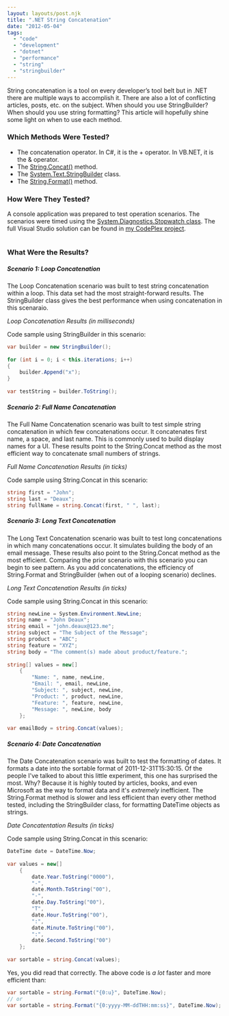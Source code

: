```yaml
---
layout: layouts/post.njk
title: ".NET String Concatenation"
date: "2012-05-04"  
tags: 
  - "code"
  - "development"
  - "dotnet"
  - "performance"
  - "string"
  - "stringbuilder"
---
```


String concatenation is a tool on every developer’s tool belt but in .NET there are multiple ways to accomplish it. There are also a lot of conflicting articles, posts, etc. on the subject. When should you use StringBuilder? When should you use string formatting? This article will hopefully shine some light on when to use each method.

<h3>Which Methods Were Tested?</h3>

- The concatenation operator. In C#, it is the + operator. In VB.NET, it is the & operator.
- The [String.Concat()](http://msdn.microsoft.com/en-us/library/system.string.concat.aspx "String.Concat Method") method.
- The [System.Text.StringBuilder](http://msdn.microsoft.com/en-us/library/system.text.stringbuilder.aspx "StringBuilder Class") class.
- The [String.Format()](http://msdn.microsoft.com/en-us/library/system.string.format.aspx "String.Format Method") method.

<h3>How Were They Tested?</h3>

A console application was prepared to test operation scenarios. The scenarios were timed using the [System.Diagnostics.Stopwatch class](http://msdn.microsoft.com/en-us/library/system.diagnostics.stopwatch.aspx "Stopwatch Class"). The full Visual Studio solution can be found in [my CodePlex project](http://jeremyknight.codeplex.com/ "Jeremy Knight - Code samples, snippets, etc from my personal blog.").

<img src="../../../img/posts/2012/screenshot-single-run.png" alt="" class="mx-auto d-block mb-3">

<h3>What Were the Results?</h3>

<h5>Scenario 1: Loop Concatenation</h5>

The Loop Concatenation scenario was built to test string concatenation within a loop. This data set had the most straight-forward results. The StringBuilder class gives the best performance when using concatenation in this scenaraio.

<img src="../../../img/posts/2012/string-concat-loop-results.png" alt="" class="mx-auto d-block">
<div class="text-center"><em>Loop Concatenation Results (in milliseconds)</em></div>

Code sample using StringBuilder in this scenario:

``` csharp
var builder = new StringBuilder();
 
for (int i = 0; i < this.iterations; i++)
{
    builder.Append("x");
}
 
var testString = builder.ToString();
```

<h5>Scenario 2: Full Name Concatenation</h5>

The Full Name Concatenation scenario was built to test simple string concatenation in which few concatenations occur. It concatenates first name, a space, and last name. This is commonly used to build display names for a UI. These results point to the String.Concat method as the most efficient way to concatenate small numbers of strings.

<img src="../../../img/posts/2012/string-concat-full-name-results.png" alt="" class="mx-auto d-block">
<div class="text-center"><em>Full Name Concatenation Results (in ticks)</em></div>

Code sample using String.Concat in this scenario:

``` csharp
string first = "John";
string last = "Deaux";
string fullName = string.Concat(first, " ", last);
```

<h5>Scenario 3: Long Text Concatenation</h5>

The Long Text Concatenation scenario was built to test long concatenations in which many concatenations occur. It simulates building the body of an email message. These results also point to the String.Concat method as the most efficient. Comparing the prior scenario with this scenario you can begin to see pattern. As you add concatenations, the efficiency of String.Format and StringBuilder (when out of a looping scenario) declines.

<img src="../../../img/posts/2012/string-concat-long-text-results.png" alt="" class="mx-auto d-block">
<div class="text-center"><em>Long Text Concatenation Results (in ticks)</em></div>

Code sample using String.Concat in this scenario:

``` csharp
string newLine = System.Environment.NewLine;
string name = "John Deaux";
string email = "john.deaux@123.me";
string subject = "The Subject of the Message";
string product = "ABC";
string feature = "XYZ";
string body = "The comment(s) made about product/feature.";
 
string[] values = new[]
    {
        "Name: ", name, newLine,
        "Email: ", email, newLine,
        "Subject: ", subject, newLine,
        "Product: ", product, newLine,
        "Feature: ", feature, newLine,
        "Message: ", newLine, body
    };
 
var emailBody = string.Concat(values);
```

<h5>Scenario 4: Date Concatenation</h5>

The Date Concatenation scenario was built to test the formatting of dates. It formats a date into the sortable format of 2011-12-31T15:30:15. Of the people I've talked to about this little experiment, this one has surprised the most. Why? Because it is highly touted by articles, books, and even Microsoft as the way to format data and it's _extremely_ inefficient. The String.Format method is slower and less efficient than every other method tested, including the StringBuilder class, for formatting DateTime objects as strings.

<img src="../../../img/posts/2012/string-concat-date-results.png" alt="" class="mx-auto d-block">
<div class="text-center"><em>Date Concatentation Results (in ticks)</em></div>

Code sample using String.Concat in this scenario:

``` csharp
DateTime date = DateTime.Now;
 
var values = new[]
    {
        date.Year.ToString("0000"),
        "-",
        date.Month.ToString("00"),
        "-",
        date.Day.ToString("00"),
        "T",
        date.Hour.ToString("00"),
        ":",
        date.Minute.ToString("00"),
        ":",
        date.Second.ToString("00")
    };
 
var sortable = string.Concat(values);
```

Yes, you did read that correctly. The above code is _a lot_ faster and more efficient than:

``` csharp
var sortable = string.Format("{0:u}", DateTime.Now);
// or
var sortable = string.Format("{0:yyyy-MM-ddTHH:mm:ss}", DateTime.Now);
```
